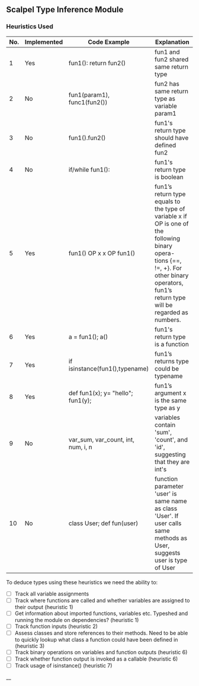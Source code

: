 ## Scalpel Type Inference Module

### Heuristics Used

| No.    | Implemented | Code Example                         | Explanation
| ------ | ------------| ------------------------------       | ---------------------------------------------------------
| 1      | Yes         |  fun1(): return fun2()               | fun1 and fun2 shared same return type
| 2      | No          |  fun1(param1), func1(fun2())         | fun2 has same return type as variable param1
| 3      | No          |  fun1().fun2()                       | fun1's return type should have defined fun2
| 4      | No          |  if/while fun1():                    | fun1's return type is boolean
| 5      | Yes         |  fun1() OP x x OP fun1()             | fun1’s return type equals to the type of variable x if OP is one of the following binary opera- tions {==, !=, +}. For other binary operators, fun1’s return type will be regarded as numbers.
| 6      | Yes         |  a = fun1(); a()                     | fun1's return type is a function
| 7      | Yes         |  if isinstance(fun1(),typename)      | fun1’s returns type could be typename
| 8      | Yes         |  def fun1(x); y= "hello"; fun1(y);   | fun1’s argument x is the same type as y
| 9      | No          |  var_sum, var_count, int, num, i, n  | variables contain 'sum', 'count', and 'id', suggesting that they are int's
| 10     | No          |  class User; def fun(user)           | function parameter 'user' is same name as class 'User'. If user calls same methods as User, suggests user is type of User

To deduce types using these heuristics we need the ability to:
- [ ] Track all variable assignments
- [ ] Track where functions are called and whether variables are assigned to their output (heuristic 1)
- [ ] Get information about imported functions, variables etc. Typeshed and running the module on dependencies? (heuristic 1)
- [ ] Track function inputs (heuristic 2)
- [ ] Assess classes and store references to their methods. Need to be able to quickly lookup what class a function could have been defined in (heuristic 3)
- [ ] Track binary operations on variables and function outputs (heuristic 6)
- [ ] Track whether function output is invoked as a callable (heuristic 6)
- [ ] Track usage of isinstance() (heuristic 7)

__
